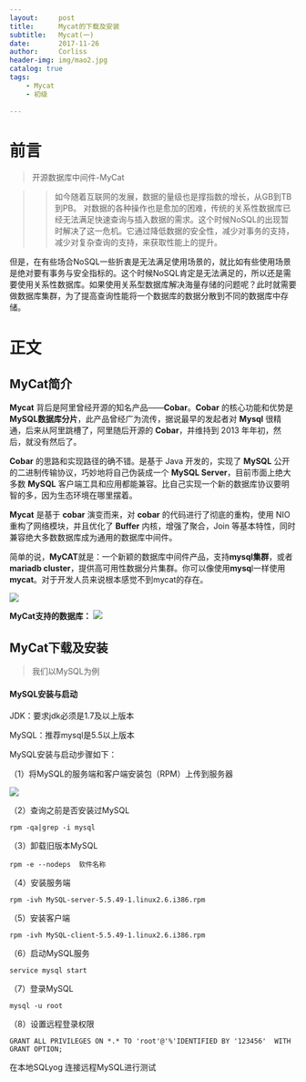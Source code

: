 ```yaml
---
layout:     post
title:      Mycat的下载及安装
subtitle:   Mycat(一)
date:       2017-11-26
author:     Corliss
header-img: img/mao2.jpg
catalog: true
tags:
    - Mycat
    - 初级
    
---
```



# 前言

>开源数据库中间件-MyCat
  
>>如今随着互联网的发展，数据的量级也是撑指数的增长，从GB到TB到PB。    对数据的各种操作也是愈加的困难，传统的关系性数据库已经无法满足快速查询与插入数据的需求。这个时候NoSQL的出现暂时解决了这一危机。它通过降低数据的安全性，减少对事务的支持，减少对复杂查询的支持，来获取性能上的提升。
>>
但是，在有些场合NoSQL一些折衷是无法满足使用场景的，就比如有些使用场景是绝对要有事务与安全指标的。这个时候NoSQL肯定是无法满足的，所以还是需要使用关系性数据库。如果使用关系型数据库解决海量存储的问题呢？此时就需要做数据库集群，为了提高查询性能将一个数据库的数据分散到不同的数据库中存储。

# 正文

## MyCat简介

**Mycat** 背后是阿里曾经开源的知名产品——**Cobar**。**Cobar** 的核心功能和优势是 **MySQL数据库分片**，此产品曾经广为流传，据说最早的发起者对 **Mysql** 很精通，后来从阿里跳槽了，阿里随后开源的 **Cobar**，并维持到 2013 年年初，然后，就没有然后了。 

**Cobar** 的思路和实现路径的确不错。是基于 Java 开发的，实现了 **MySQL** 公开的二进制传输协议，巧妙地将自己伪装成一个 **MySQL Server**，目前市面上绝大多数 **MySQL** 客户端工具和应用都能兼容。比自己实现一个新的数据库协议要明智的多，因为生态环境在哪里摆着。 

**Mycat** 是基于 **cobar** 演变而来，对 **cobar** 的代码进行了彻底的重构，使用 NIO 重构了网络模块，并且优化了 **Buffer** 内核，增强了聚合，Join 等基本特性，同时兼容绝大多数数据库成为通用的数据库中间件。

简单的说，**MyCAT**就是：一个新颖的数据库中间件产品，支持**mysql集群**，或者**mariadb cluster**，提供高可用性数据分片集群。你可以像使用**mysq**l一样使用**mycat**。对于开发人员来说根本感觉不到mycat的存在。

![](https://i.imgur.com/AlvVRPQ.png)

**MyCat支持的数据库：**
![](https://i.imgur.com/BIwBOdO.png)

## MyCat下载及安装

>我们以MySQL为例

#### MySQL安装与启动

JDK：要求jdk必须是1.7及以上版本

MySQL：推荐mysql是5.5以上版本

MySQL安装与启动步骤如下：

（1）将MySQL的服务端和客户端安装包（RPM）上传到服务器

![](https://i.imgur.com/TQ9rTJ5.png)

（2）查询之前是否安装过MySQL

	rpm -qa|grep -i mysql

（3）卸载旧版本MySQL

	rpm -e --nodeps  软件名称

（4）安装服务端
	
	rpm -ivh MySQL-server-5.5.49-1.linux2.6.i386.rpm
（5）安装客户端

	rpm -ivh MySQL-client-5.5.49-1.linux2.6.i386.rpm

（6）启动MySQL服务

	service mysql start

（7）登录MySQL 

	mysql -u root

（8）设置远程登录权限

	GRANT ALL PRIVILEGES ON *.* TO 'root'@'%'IDENTIFIED BY '123456'  WITH GRANT OPTION;

在本地SQLyog 连接远程MySQL进行测试  
